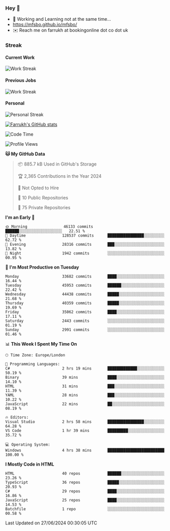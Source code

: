 ### Hey 👋

- 🏃 Working and Learning not at the same time...
- https://mfsbo.github.io/mfsbo/
- ✉️ Reach me on farrukh at bookingonline dot co dot uk

### Streak
#### Current Work
![Work Streak](https://streak-stats.demolab.com/?user=mfsbo)
#### Previous Jobs
![Work Streak](https://streak-stats.demolab.com/?user=farrukhcw)
#### Personal
![Personal Streak](https://streak-stats.demolab.com/?user=farrukhsubhani)

[![Farrukh's GitHub stats](https://github-readme-stats.vercel.app/api?username=mfsbo&hide=stars&count_private=true)](https://github.com/mfsbo/)

<!--START_SECTION:waka-->
![Code Time](http://img.shields.io/badge/Code%20Time-642%20hrs%209%20mins-blue)

![Profile Views](http://img.shields.io/badge/Profile%20Views-0-blue)

**🐱 My GitHub Data** 

> 📦 885.7 kB Used in GitHub's Storage 
 > 
> 🏆 2,365 Contributions in the Year 2024
 > 
> 🚫 Not Opted to Hire
 > 
> 📜 10 Public Repositories 
 > 
> 🔑 75 Private Repositories 
 > 
**I'm an Early 🐤** 

```text
🌞 Morning                46133 commits       ██████░░░░░░░░░░░░░░░░░░░   22.51 % 
🌆 Daytime                128537 commits      ████████████████░░░░░░░░░   62.72 % 
🌃 Evening                28316 commits       ███░░░░░░░░░░░░░░░░░░░░░░   13.82 % 
🌙 Night                  1942 commits        ░░░░░░░░░░░░░░░░░░░░░░░░░   00.95 % 
```
📅 **I'm Most Productive on Tuesday** 

```text
Monday                   33682 commits       ████░░░░░░░░░░░░░░░░░░░░░   16.44 % 
Tuesday                  45953 commits       ██████░░░░░░░░░░░░░░░░░░░   22.42 % 
Wednesday                44438 commits       █████░░░░░░░░░░░░░░░░░░░░   21.68 % 
Thursday                 40359 commits       █████░░░░░░░░░░░░░░░░░░░░   19.69 % 
Friday                   35062 commits       ████░░░░░░░░░░░░░░░░░░░░░   17.11 % 
Saturday                 2443 commits        ░░░░░░░░░░░░░░░░░░░░░░░░░   01.19 % 
Sunday                   2991 commits        ░░░░░░░░░░░░░░░░░░░░░░░░░   01.46 % 
```


📊 **This Week I Spent My Time On** 

```text
🕑︎ Time Zone: Europe/London

💬 Programming Languages: 
C#                       2 hrs 19 mins       █████████████░░░░░░░░░░░░   50.19 % 
Binary                   39 mins             ████░░░░░░░░░░░░░░░░░░░░░   14.10 % 
HTML                     31 mins             ███░░░░░░░░░░░░░░░░░░░░░░   11.39 % 
YAML                     28 mins             ███░░░░░░░░░░░░░░░░░░░░░░   10.22 % 
JavaScript               22 mins             ██░░░░░░░░░░░░░░░░░░░░░░░   08.19 % 

🔥 Editors: 
Visual Studio            2 hrs 58 mins       ████████████████░░░░░░░░░   64.28 % 
VS Code                  1 hr 39 mins        █████████░░░░░░░░░░░░░░░░   35.72 % 

💻 Operating System: 
Windows                  4 hrs 38 mins       █████████████████████████   100.00 % 
```

**I Mostly Code in HTML** 

```text
HTML                     40 repos            ██████░░░░░░░░░░░░░░░░░░░   23.26 % 
TypeScript               36 repos            █████░░░░░░░░░░░░░░░░░░░░   20.93 % 
C#                       29 repos            ████░░░░░░░░░░░░░░░░░░░░░   16.86 % 
JavaScript               25 repos            ████░░░░░░░░░░░░░░░░░░░░░   14.53 % 
Batchfile                1 repo              ░░░░░░░░░░░░░░░░░░░░░░░░░   00.58 % 
```




 Last Updated on 27/06/2024 00:30:05 UTC
<!--END_SECTION:waka-->
<!--
**mfsbo/mfsbo** is a ✨ _special_ ✨ repository because its `README.md` (this file) appears on your GitHub profile.

Here are some ideas to get you started:

- 🔭 I’m currently working on ...
- 🌱 I’m currently learning ...
- 👯 I’m looking to collaborate on ...
- 🤔 I’m looking for help with ...
- 💬 Ask me about ...
- 📫 How to reach me: ...
- 😄 Pronouns: ...
- ⚡ Fun fact: ...
-->
